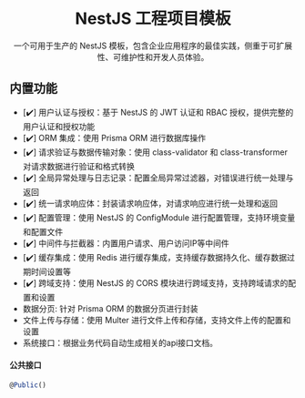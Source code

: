 <h1 align="center">NestJS 工程项目模板</h1>
<p align="center">
一个可用于生产的 NestJS 模板，包含企业应用程序的最佳实践，侧重于可扩展性、可维护性和开发人员体验。
</p>

## 内置功能

- [✔️] 用户认证与授权：基于 NestJS 的 JWT 认证和 RBAC 授权，提供完整的用户认证和授权功能
- [✔️] ORM 集成：使用 Prisma ORM 进行数据库操作
- [✔️] 请求验证与数据传输对象：使用 class-validator 和 class-transformer 对请求数据进行验证和格式转换
- [✔️] 全局异常处理与日志记录：配置全局异常过滤器，对错误进行统一处理与返回
- [✔️] 统一请求响应体：封装请求响应体，对请求响应进行统一处理和返回
- [✔️] 配置管理：使用 NestJS 的 ConfigModule 进行配置管理，支持环境变量和配置文件
- [✔️] 中间件与拦截器：内置用户请求、用户访问IP等中间件
- [✔️] 缓存集成：使用 Redis 进行缓存集成，支持缓存数据持久化、缓存数据过期时间设置等
- [✔️] 跨域支持：使用 NestJS 的 CORS 模块进行跨域支持，支持跨域请求的配置和设置
- 数据分页: 针对 Prisma ORM 的数据分页进行封装
- 文件上传与存储：使用 Multer 进行文件上传和存储，支持文件上传的配置和设置
- 系统接口：根据业务代码自动生成相关的api接口文档。

#### 公共接口

```ts
@Public()
```
